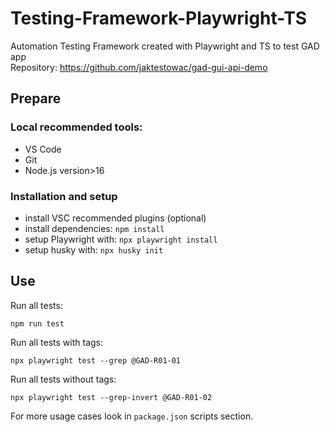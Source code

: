 # Testing-Framework-Playwright-TS

Automation Testing Framework created with Playwright and TS to test GAD app  
Repository: https://github.com/jaktestowac/gad-gui-api-demo

## Prepare

### Local recommended tools:

- VS Code
- Git
- Node.js version>16

### Installation and setup

- install VSC recommended plugins (optional)
- install dependencies: `npm install`
- setup Playwright with: `npx playwright install`
- setup husky with: `npx husky init`

## Use

Run all tests:

```
npm run test
```

Run all tests with tags:

```
npx playwright test --grep @GAD-R01-01
```

Run all tests without tags:

```
npx playwright test --grep-invert @GAD-R01-02
```

For more usage cases look in `package.json` scripts section.
